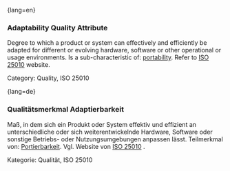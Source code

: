 {lang=en}
### Adaptability Quality Attribute
Degree to which a product or system can effectively and efficiently be adapted for different or evolving hardware, software or other operational or usage environments.
Is a sub-characteristic of: [portability](#term-portability-quality-attribute).
Refer to [ISO 25010](http://iso25000.com/index.php/en/iso-25000-standards/iso-25010) website.

Category: Quality, ISO 25010


{lang=de}
### Qualitätsmerkmal Adaptierbarkeit

Maß, in dem sich ein Produkt oder System effektiv und effizient an
unterschiedliche oder sich weiterentwickelnde Hardware, Software oder
sonstige Betriebs- oder Nutzungsumgebungen anpassen lässt. Teilmerkmal
von: [Portierbarkeit](#term-portability-quality-attribute). Vgl. Website von [ISO
25010](http://iso25000.com/index.php/en/iso-25000-standards/iso-25010)
.

Kategorie: Qualität, ISO 25010

